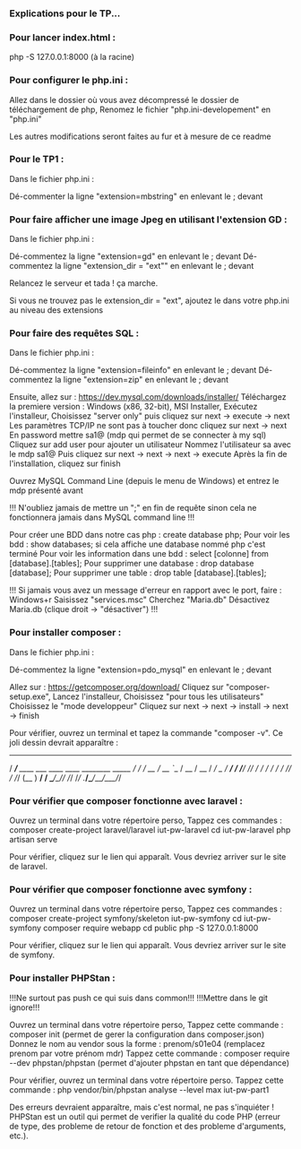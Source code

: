 ### Explications pour le TP...

### Pour lancer index.html :

php -S 127.0.0.1:8000
(à la racine)

### Pour configurer le php.ini :

Allez dans le dossier où vous avez décompressé le dossier de téléchargement de php,
Renomez le fichier "php.ini-developement" en "php.ini"

Les autres modifications seront faites au fur et à mesure de ce readme

### Pour le TP1 : 

Dans le fichier php.ini :

Dé-commenter la ligne "extension=mbstring" en enlevant le ; devant

### Pour faire afficher une image Jpeg en utilisant l'extension GD :

Dans le fichier php.ini :

Dé-commentez la ligne "extension=gd" en enlevant le ; devant
Dé-commentez la ligne "extension_dir = "ext"" en enlevant le ; devant

Relancez le serveur et tada ! ça marche.

Si vous ne trouvez pas le extension_dir = "ext", ajoutez le dans votre php.ini au niveau des extensions

### Pour faire des requêtes SQL :

Dans le fichier php.ini :

Dé-commentez la ligne "extension=fileinfo" en enlevant le ; devant
Dé-commentez la ligne "extension=zip" en enlevant le ; devant

Ensuite, allez sur : https://dev.mysql.com/downloads/installer/ 
Téléchargez la premiere version : Windows (x86, 32-bit), MSI Installer,
Exécutez l'installeur,
Choisissez "server only" puis cliquez sur next -> execute -> next
Les paramètres TCP/IP ne sont pas à toucher donc cliquez sur next -> next
En password mettre sa1@ (mdp qui permet de se connecter à my sql)
Cliquez sur add user pour ajouter un utilisateur 
Nommez l'utilisateur sa avec le mdp sa1@
Puis cliquez sur next -> next -> next -> execute
Après la fin de l'installation, cliquez sur finish

Ouvrez MySQL Command Line (depuis le menu de Windows) et entrez le mdp présenté avant

!!! N'oubliez jamais de mettre un ";" en fin de requête sinon cela ne fonctionnera jamais dans MySQL command line !!!

Pour créer une BDD dans notre cas php : create database php;
Pour voir les bdd : show databases; si cela affiche une database nommé php c'est terminé
Pour voir les information dans une bdd : select [colonne] from [database].[tables];
Pour supprimer une database : drop database [database];
Pour supprimer une table : drop table [database].[tables];

!!! Si jamais vous avez un message d'erreur en rapport avec le port, faire :
Windows+r 
Saisissez "services.msc" 
Cherchez "Maria.db" 
Désactivez Maria.db (clique droit -> "désactiver") !!!


### Pour installer composer :

Dans le fichier php.ini :

Dé-commentez la ligne "extension=pdo_mysql" en enlevant le ; devant

Allez sur : https://getcomposer.org/download/
Cliquez sur "composer-setup.exe",
Lancez l'installeur,
Choisissez "pour tous les utilisateurs"
Choisissez le "mode developpeur" 
Cliquez sur next -> next -> install -> next -> finish

Pour vérifier, ouvrez un terminal et tapez la commande "composer -v".
Ce joli dessin devrait apparaître :
   ______
  / ____/___  ____ ___  ____  ____  ________  _____
 / /   / __ \/ __ `__ \/ __ \/ __ \/ ___/ _ \/ ___/
/ /___/ /_/ / / / / / / /_/ / /_/ (__  )  __/ /
\____/\____/_/ /_/ /_/ .___/\____/____/\___/_/


### Pour vérifier que composer fonctionne avec laravel :

Ouvrez un terminal dans votre répertoire perso,
Tappez ces commandes : 
    composer create-project laravel/laravel iut-pw-laravel
    cd iut-pw-laravel
    php artisan serve

Pour vérifier, cliquez sur le lien qui apparaît. Vous devriez arriver sur le site de laravel.

### Pour vérifier que composer fonctionne avec symfony : 

Ouvrez un terminal dans votre répertoire perso,
Tappez ces commandes : 
    composer create-project symfony/skeleton iut-pw-symfony
	cd iut-pw-symfony
	composer require webapp
    cd public
    php -S 127.0.0.1:8000

Pour vérifier, cliquez sur le lien qui apparaît. Vous devriez arriver sur le site de symfony.

### Pour installer PHPStan :

!!!Ne surtout pas push ce qui suis dans common!!! 
!!!Mettre dans le git ignore!!!

Ouvrez un terminal dans votre répertoire perso,
Tappez cette commande : 
    composer init (permet de gerer la configuration dans composer.json)
Donnez le nom au vendor sous la forme : prenom/s01e04 (remplacez prenom par votre prénom mdr)
Tappez cette commande : 
    composer require --dev phpstan/phpstan (permet d'ajouter phpstan en tant que dépendance)

Pour vérifier, ouvrez un terminal dans votre répertoire perso.
Tappez cette commande :
    php vendor/bin/phpstan analyse --level max iut-pw-part1
				
Des erreurs devraient apparaître, mais c'est normal, ne pas s'inquiéter !
PHPStan est un outil qui permet de verifier la qualité du code PHP (erreur de type, des probleme de retour de fonction et des probleme d'arguments, etc.).




